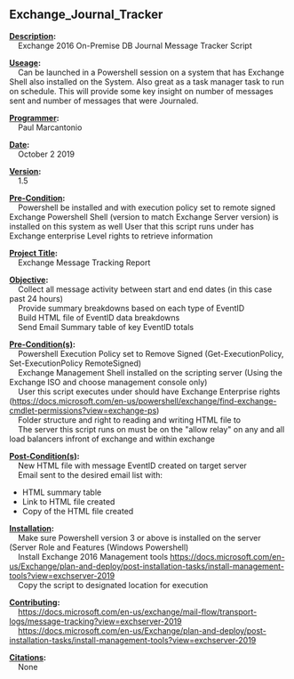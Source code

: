 <h2> Exchange_Journal_Tracker</h2>
<strong><u>Description</u>:</strong> 
  <br/>&nbsp;&nbsp;&nbsp;&nbsp;Exchange 2016 On-Premise DB Journal Message Tracker Script 

<strong><u>Useage</u>:</strong> 
  <br/>&nbsp;&nbsp;&nbsp;&nbsp;Can be launched in a Powershell session on a system that has Exchange Shell also installed on the System. Also great as a task manager task to run on schedule. This will         provide some key insight on number of messages sent and number of messages that were Journaled.

<strong><u>Programmer</u>:</strong>
     <br/>&nbsp;&nbsp;&nbsp;&nbsp;Paul Marcantonio
     
<strong><u>Date</u>:</strong>
     <br/>&nbsp;&nbsp;&nbsp;&nbsp;October 2 2019
     
<strong><u>Version</u>:</strong>
     <br/>&nbsp;&nbsp;&nbsp;&nbsp;1.5

<strong><u>Pre-Condition</u>:</strong>
  <br/>&nbsp;&nbsp;&nbsp;&nbsp;Powershell be installed and with execution policy set to remote signed
  Exchange Powershell Shell (version to match Exchange Server version) is installed on this system as well
  User that this script runs under has Exchange enterprise Level rights to retrieve information

<strong><u>Project Title</u>:</strong>
<br/>&nbsp;&nbsp;&nbsp;&nbsp;Exchange Message Tracking Report

<strong><u>Objective</u>:</strong>
     <br/>&nbsp;&nbsp;&nbsp;&nbsp;Collect all message activity between start and end dates (in this case past 24 hours)
     <br/>&nbsp;&nbsp;&nbsp;&nbsp;Provide summary breakdowns based on each type of EventID
     <br/>&nbsp;&nbsp;&nbsp;&nbsp;Build HTML file of EventID data breakdowns
     <br/>&nbsp;&nbsp;&nbsp;&nbsp;Send Email Summary table of key EventID totals

<strong><u>Pre-Condition(s)</u>:</strong>
     <br/>&nbsp;&nbsp;&nbsp;&nbsp;Powershell Execution Policy set to Remove Signed (Get-ExecutionPolicy, Set-ExecutionPolicy RemoteSigned)
     <br/>&nbsp;&nbsp;&nbsp;&nbsp;Exchange Management Shell installed on the scripting server (Using the Exchange ISO and choose management console only)
     <br/>&nbsp;&nbsp;&nbsp;&nbsp;User this script executes under should have Exchange Enterprise rights (https://docs.microsoft.com/en-us/powershell/exchange/find-exchange-cmdlet-permissions?view=exchange-ps)
     <br/>&nbsp;&nbsp;&nbsp;&nbsp;Folder structure and right to reading and writing HTML file to
     <br/>&nbsp;&nbsp;&nbsp;&nbsp;The server this script runs on must be on the "allow relay" on any and all load balancers infront of exchange and within exchange

<strong><u>Post-Condition(s)</u>:</strong>
     <br/>&nbsp;&nbsp;&nbsp;&nbsp;New HTML file with message EventID created on target server
     <br/>&nbsp;&nbsp;&nbsp;&nbsp;Email sent to the desired email list with:
          <ul>
            <li>HTML summary table</li>
            <li>Link to HTML file created</li>
            <li>Copy of the HTML file created</li>
          </ul>
 <strong><u>Installation</u>:</strong>
     <br/>&nbsp;&nbsp;&nbsp;&nbsp;Make sure Powershell version 3 or above is installed on the server (Server Role and Features (Windows Powershell)
     <br/>&nbsp;&nbsp;&nbsp;&nbsp;Install Exchange 2016 Management tools https://docs.microsoft.com/en-us/Exchange/plan-and-deploy/post-installation-tasks/install-management-tools?view=exchserver-2019
     <br/>&nbsp;&nbsp;&nbsp;&nbsp;Copy the script to designated location for execution

<strong><u>Contributing</u>:</strong>
     <br/>&nbsp;&nbsp;&nbsp;&nbsp;https://docs.microsoft.com/en-us/exchange/mail-flow/transport-logs/message-tracking?view=exchserver-2019
     <br/>&nbsp;&nbsp;&nbsp;&nbsp;https://docs.microsoft.com/en-us/Exchange/plan-and-deploy/post-installation-tasks/install-management-tools?view=exchserver-2019

<strong><u>Citations</u>:</strong>
     <br/>&nbsp;&nbsp;&nbsp;&nbsp;None
